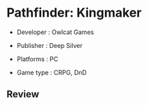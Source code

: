 # Pathfinder: Kingmaker

* Developer : Owlcat Games

* Publisher : Deep Silver

* Platforms : PC 

* Game type : CRPG, DnD

## Review
